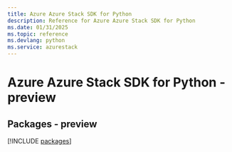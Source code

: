 ```yaml
---
title: Azure Azure Stack SDK for Python
description: Reference for Azure Azure Stack SDK for Python
ms.date: 01/31/2025
ms.topic: reference
ms.devlang: python
ms.service: azurestack
---
```

# Azure Azure Stack SDK for Python - preview
## Packages - preview
[!INCLUDE [packages](azure-stack-index.md)]